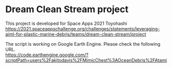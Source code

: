 # Dream Clean Stream project
This project is developed for Space Apps 2021 Toyohashi<br>
https://2021.spaceappschallenge.org/challenges/statements/leveraging-aiml-for-plastic-marine-debris/teams/dream-clean-stream/project

The script is working on Google Earth Engine. Please check the following URL.<br>
https://code.earthengine.google.com/?scriptPath=users%2Fakitodavis%2FMimicChest%3AOceanDebris%2FAtami
